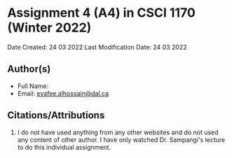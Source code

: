 <!--- The following README.md sample file was adapted from https://gist.github.com/PurpleBooth/109311bb0361f32d87a2#file-readme-template-md by Raghav Sampangi for academic use --->  

# Assignment 4 (A4) in CSCI 1170 (Winter 2022)

Date Created: 24 03 2022
Last Modification Date: 24 03 2022
## Author(s)

- Full Name: <Eyafee Al Hossain>
- Email: eyafee.alhossain@dal.ca

## Citations/Attributions

1. I do not have used anything from any other websites and do not used any content of other author. I have only watched Dr. Sampangi's lecture to do this individual assignment.